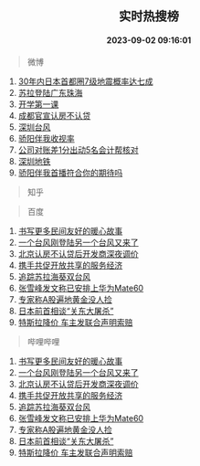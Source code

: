 <div align="center"><h2>实时热搜榜</h2><h4>2023-09-02 09:16:01</h4></div>

> 微博  

1. [30年内日本首都圈7级地震概率达七成](https://s.weibo.com/weibo?q=%2330%E5%B9%B4%E5%86%85%E6%97%A5%E6%9C%AC%E9%A6%96%E9%83%BD%E5%9C%887%E7%BA%A7%E5%9C%B0%E9%9C%87%E6%A6%82%E7%8E%87%E8%BE%BE%E4%B8%83%E6%88%90%23&t=31&band_rank=1&Refer=top)<br />
2. [苏拉登陆广东珠海](https://s.weibo.com/weibo?q=%23%E8%8B%8F%E6%8B%89%E7%99%BB%E9%99%86%E5%B9%BF%E4%B8%9C%E7%8F%A0%E6%B5%B7%23&t=31&band_rank=2&Refer=top)<br />
3. [开学第一课](https://s.weibo.com/weibo?q=%23%E5%BC%80%E5%AD%A6%E7%AC%AC%E4%B8%80%E8%AF%BE%23&t=31&band_rank=3&Refer=top)<br />
4. [成都官宣认房不认贷](https://s.weibo.com/weibo?q=%23%E6%88%90%E9%83%BD%E5%AE%98%E5%AE%A3%E8%AE%A4%E6%88%BF%E4%B8%8D%E8%AE%A4%E8%B4%B7%23&t=31&band_rank=4&Refer=top)<br />
5. [深圳台风](https://s.weibo.com/weibo?q=%E6%B7%B1%E5%9C%B3%E5%8F%B0%E9%A3%8E&t=31&band_rank=5&Refer=top)<br />
6. [骄阳伴我收视率](https://s.weibo.com/weibo?q=%E9%AA%84%E9%98%B3%E4%BC%B4%E6%88%91%E6%94%B6%E8%A7%86%E7%8E%87&t=31&band_rank=6&Refer=top)<br />
7. [公司对账差1分出动5名会计帮核对](https://s.weibo.com/weibo?q=%23%E5%85%AC%E5%8F%B8%E5%AF%B9%E8%B4%A6%E5%B7%AE1%E5%88%86%E5%87%BA%E5%8A%A85%E5%90%8D%E4%BC%9A%E8%AE%A1%E5%B8%AE%E6%A0%B8%E5%AF%B9%23&t=31&band_rank=7&Refer=top)<br />
8. [深圳地铁](https://s.weibo.com/weibo?q=%E6%B7%B1%E5%9C%B3%E5%9C%B0%E9%93%81&t=31&band_rank=8&Refer=top)<br />
9. [骄阳伴我首播符合你的期待吗](https://s.weibo.com/weibo?q=%23%E9%AA%84%E9%98%B3%E4%BC%B4%E6%88%91%E9%A6%96%E6%92%AD%E7%AC%A6%E5%90%88%E4%BD%A0%E7%9A%84%E6%9C%9F%E5%BE%85%E5%90%97%23&t=31&band_rank=9&Refer=top)<br />

> 知乎  


> 百度  

1. [书写更多民间友好的暖心故事](https://www.baidu.com/s?wd=%E4%B9%A6%E5%86%99%E6%9B%B4%E5%A4%9A%E6%B0%91%E9%97%B4%E5%8F%8B%E5%A5%BD%E7%9A%84%E6%9A%96%E5%BF%83%E6%95%85%E4%BA%8B&sa=fyb_news&rsv_dl=fyb_news)<br />
2. [一个台风刚登陆另一个台风又来了](https://www.baidu.com/s?wd=%E4%B8%80%E4%B8%AA%E5%8F%B0%E9%A3%8E%E5%88%9A%E7%99%BB%E9%99%86%E5%8F%A6%E4%B8%80%E4%B8%AA%E5%8F%B0%E9%A3%8E%E5%8F%88%E6%9D%A5%E4%BA%86&sa=fyb_news&rsv_dl=fyb_news)<br />
3. [北京认房不认贷后开发商深夜调价](https://www.baidu.com/s?wd=%E5%8C%97%E4%BA%AC%E8%AE%A4%E6%88%BF%E4%B8%8D%E8%AE%A4%E8%B4%B7%E5%90%8E%E5%BC%80%E5%8F%91%E5%95%86%E6%B7%B1%E5%A4%9C%E8%B0%83%E4%BB%B7&sa=fyb_news&rsv_dl=fyb_news)<br />
4. [携手共促开放共享的服务经济](https://www.baidu.com/s?wd=%E6%90%BA%E6%89%8B%E5%85%B1%E4%BF%83%E5%BC%80%E6%94%BE%E5%85%B1%E4%BA%AB%E7%9A%84%E6%9C%8D%E5%8A%A1%E7%BB%8F%E6%B5%8E&sa=fyb_news&rsv_dl=fyb_news)<br />
5. [追踪苏拉海葵双台风](https://www.baidu.com/s?wd=%E8%BF%BD%E8%B8%AA%E8%8B%8F%E6%8B%89%E6%B5%B7%E8%91%B5%E5%8F%8C%E5%8F%B0%E9%A3%8E&sa=fyb_news&rsv_dl=fyb_news)<br />
6. [张雪峰发文称已安排上华为Mate60](https://www.baidu.com/s?wd=%E5%BC%A0%E9%9B%AA%E5%B3%B0%E5%8F%91%E6%96%87%E7%A7%B0%E5%B7%B2%E5%AE%89%E6%8E%92%E4%B8%8A%E5%8D%8E%E4%B8%BAMate60&sa=fyb_news&rsv_dl=fyb_news)<br />
7. [专家称A股遍地黄金没人捡](https://www.baidu.com/s?wd=%E4%B8%93%E5%AE%B6%E7%A7%B0A%E8%82%A1%E9%81%8D%E5%9C%B0%E9%BB%84%E9%87%91%E6%B2%A1%E4%BA%BA%E6%8D%A1&sa=fyb_news&rsv_dl=fyb_news)<br />
8. [日本前首相谈“关东大屠杀”](https://www.baidu.com/s?wd=%E6%97%A5%E6%9C%AC%E5%89%8D%E9%A6%96%E7%9B%B8%E8%B0%88%E2%80%9C%E5%85%B3%E4%B8%9C%E5%A4%A7%E5%B1%A0%E6%9D%80%E2%80%9D&sa=fyb_news&rsv_dl=fyb_news)<br />
9. [特斯拉降价 车主发联合声明索赔](https://www.baidu.com/s?wd=%E7%89%B9%E6%96%AF%E6%8B%89%E9%99%8D%E4%BB%B7+%E8%BD%A6%E4%B8%BB%E5%8F%91%E8%81%94%E5%90%88%E5%A3%B0%E6%98%8E%E7%B4%A2%E8%B5%94&sa=fyb_news&rsv_dl=fyb_news)<br />

> 哔哩哔哩  

1. [书写更多民间友好的暖心故事](https://www.baidu.com/s?wd=%E4%B9%A6%E5%86%99%E6%9B%B4%E5%A4%9A%E6%B0%91%E9%97%B4%E5%8F%8B%E5%A5%BD%E7%9A%84%E6%9A%96%E5%BF%83%E6%95%85%E4%BA%8B&sa=fyb_news&rsv_dl=fyb_news)<br />
2. [一个台风刚登陆另一个台风又来了](https://www.baidu.com/s?wd=%E4%B8%80%E4%B8%AA%E5%8F%B0%E9%A3%8E%E5%88%9A%E7%99%BB%E9%99%86%E5%8F%A6%E4%B8%80%E4%B8%AA%E5%8F%B0%E9%A3%8E%E5%8F%88%E6%9D%A5%E4%BA%86&sa=fyb_news&rsv_dl=fyb_news)<br />
3. [北京认房不认贷后开发商深夜调价](https://www.baidu.com/s?wd=%E5%8C%97%E4%BA%AC%E8%AE%A4%E6%88%BF%E4%B8%8D%E8%AE%A4%E8%B4%B7%E5%90%8E%E5%BC%80%E5%8F%91%E5%95%86%E6%B7%B1%E5%A4%9C%E8%B0%83%E4%BB%B7&sa=fyb_news&rsv_dl=fyb_news)<br />
4. [携手共促开放共享的服务经济](https://www.baidu.com/s?wd=%E6%90%BA%E6%89%8B%E5%85%B1%E4%BF%83%E5%BC%80%E6%94%BE%E5%85%B1%E4%BA%AB%E7%9A%84%E6%9C%8D%E5%8A%A1%E7%BB%8F%E6%B5%8E&sa=fyb_news&rsv_dl=fyb_news)<br />
5. [追踪苏拉海葵双台风](https://www.baidu.com/s?wd=%E8%BF%BD%E8%B8%AA%E8%8B%8F%E6%8B%89%E6%B5%B7%E8%91%B5%E5%8F%8C%E5%8F%B0%E9%A3%8E&sa=fyb_news&rsv_dl=fyb_news)<br />
6. [张雪峰发文称已安排上华为Mate60](https://www.baidu.com/s?wd=%E5%BC%A0%E9%9B%AA%E5%B3%B0%E5%8F%91%E6%96%87%E7%A7%B0%E5%B7%B2%E5%AE%89%E6%8E%92%E4%B8%8A%E5%8D%8E%E4%B8%BAMate60&sa=fyb_news&rsv_dl=fyb_news)<br />
7. [专家称A股遍地黄金没人捡](https://www.baidu.com/s?wd=%E4%B8%93%E5%AE%B6%E7%A7%B0A%E8%82%A1%E9%81%8D%E5%9C%B0%E9%BB%84%E9%87%91%E6%B2%A1%E4%BA%BA%E6%8D%A1&sa=fyb_news&rsv_dl=fyb_news)<br />
8. [日本前首相谈“关东大屠杀”](https://www.baidu.com/s?wd=%E6%97%A5%E6%9C%AC%E5%89%8D%E9%A6%96%E7%9B%B8%E8%B0%88%E2%80%9C%E5%85%B3%E4%B8%9C%E5%A4%A7%E5%B1%A0%E6%9D%80%E2%80%9D&sa=fyb_news&rsv_dl=fyb_news)<br />
9. [特斯拉降价 车主发联合声明索赔](https://www.baidu.com/s?wd=%E7%89%B9%E6%96%AF%E6%8B%89%E9%99%8D%E4%BB%B7+%E8%BD%A6%E4%B8%BB%E5%8F%91%E8%81%94%E5%90%88%E5%A3%B0%E6%98%8E%E7%B4%A2%E8%B5%94&sa=fyb_news&rsv_dl=fyb_news)<br />
